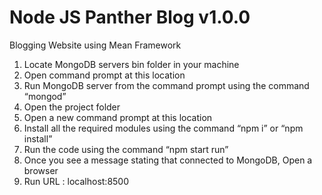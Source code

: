 # Node JS Panther Blog v1.0.0
Blogging Website using Mean Framework

1. Locate MongoDB servers bin folder in your machine
2. Open command prompt at this location
3. Run MongoDB server from the command prompt using the command “mongod”   
4. Open the project folder
5. Open a new command prompt at this location
6. Install all the required modules using the command “npm i” or “npm install”
7. Run the code using the command “npm start run” 
8. Once you see a message stating that connected to MongoDB, Open a browser
9. Run URL : localhost:8500
